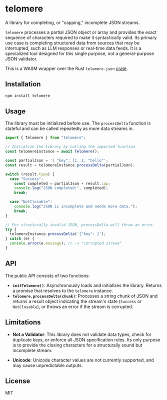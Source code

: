 # telomere

A library for completing, or "capping," incomplete JSON streams.

`telomere` processes a partial JSON object or array and provides the exact sequence of characters required to make it syntactically valid. Its primary use case is completing structured data from sources that may be interrupted, such as LLM responses or real-time data feeds. It is a specialized tool designed for this single purpose, not a general-purpose JSON validator.

This is a WASM wrapper over the Rust `telomere-json` [crate](https://crates.io/crates/telomere_json).

## Installation

```bash
npm install telomere
```

## Usage

The library must be initialized before use. The `processDelta` function is stateful and can be called repeatedly as more data streams in.

```typescript
import { Telomere } from "telomere";

// Initialize the library by calling the imported function
const telomereInstance = await Telomere();

const partialJson = '{ "key": [1, 2, "hello"';
const result = telomereInstance.processDelta(partialJson);

switch (result.type) {
  case "Success":
    const completed = partialJson + result.cap;
    console.log("JSON completed:", completed);
    break;

  case "NotClosable":
    console.log("JSON is incomplete and needs more data.");
    break;
}

// For structurally invalid JSON, processDelta will throw an error.
try {
  telomereInstance.processDelta('{"key": }');
} catch (e) {
  console.error(e.message); // -> "corrupted stream"
}
```

## API

The public API consists of two functions:

- **`initTelomere()`**: Asynchronously loads and initializes the library. Returns a promise that resolves to the `telomere` instance.
- **`telomere.processDelta(chunk)`**: Processes a string chunk of JSON and returns a result object indicating the stream's state (`Success` or `NotClosable`), or throws an error if the stream is corrupted.

## Limitations

- **Not a Validator**: This library does not validate data types, check for duplicate keys, or enforce all JSON specification rules. Its only purpose is to provide the closing characters for a structurally sound but incomplete stream.

- **Unicode**: Unicode character values are not currently supported, and may cause unpredictable outputs.

## License

MIT

